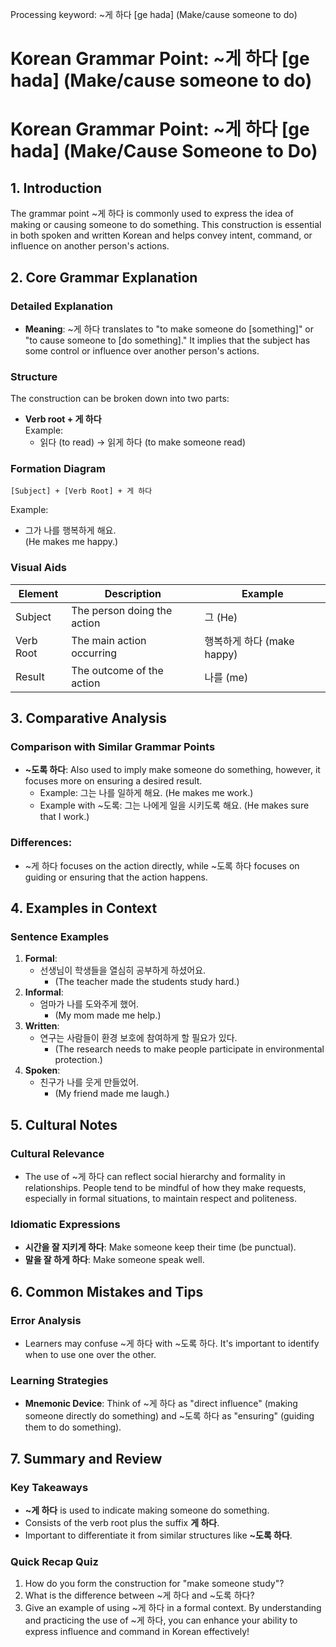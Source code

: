 Processing keyword: ~게 하다 [ge hada] (Make/cause someone to do)
# Korean Grammar Point: ~게 하다 [ge hada] (Make/cause someone to do)
# Korean Grammar Point: ~게 하다 [ge hada] (Make/Cause Someone to Do)
## 1. Introduction
The grammar point ~게 하다 is commonly used to express the idea of making or causing someone to do something. This construction is essential in both spoken and written Korean and helps convey intent, command, or influence on another person's actions.
## 2. Core Grammar Explanation
### Detailed Explanation
- **Meaning**: ~게 하다 translates to "to make someone do [something]" or "to cause someone to [do something]." It implies that the subject has some control or influence over another person's actions.
### Structure
The construction can be broken down into two parts:
- **Verb root + 게 하다**  
  Example: 
  - 읽다 (to read) → 읽게 하다 (to make someone read)
### Formation Diagram
```
[Subject] + [Verb Root] + 게 하다
```
Example:
- 그가 나를 행복하게 해요.  
  (He makes me happy.)
### Visual Aids
| Element      | Description                                 | Example                   |
|--------------|---------------------------------------------|---------------------------|
| Subject      | The person doing the action                 | 그 (He)                   |
| Verb Root    | The main action occurring                    | 행복하게 하다 (make happy)|
| Result       | The outcome of the action                   | 나를 (me)                 |
## 3. Comparative Analysis
### Comparison with Similar Grammar Points
- **~도록 하다**: Also used to imply make someone do something, however, it focuses more on ensuring a desired result.
  - Example: 그는 나를 일하게 해요. (He makes me work.)
  - Example with ~도록: 그는 나에게 일을 시키도록 해요. (He makes sure that I work.)
  
### Differences:
- ~게 하다 focuses on the action directly, while ~도록 하다 focuses on guiding or ensuring that the action happens.
## 4. Examples in Context
### Sentence Examples
1. **Formal**: 
   - 선생님이 학생들을 열심히 공부하게 하셨어요.
     - (The teacher made the students study hard.)
2. **Informal**:
   - 엄마가 나를 도와주게 했어.
     - (My mom made me help.)
3. **Written**:
   - 연구는 사람들이 환경 보호에 참여하게 할 필요가 있다.
     - (The research needs to make people participate in environmental protection.)
4. **Spoken**:
   - 친구가 나를 웃게 만들었어.
     - (My friend made me laugh.)
## 5. Cultural Notes
### Cultural Relevance
- The use of ~게 하다 can reflect social hierarchy and formality in relationships. People tend to be mindful of how they make requests, especially in formal situations, to maintain respect and politeness.
### Idiomatic Expressions
- **시간을 잘 지키게 하다**: Make someone keep their time (be punctual).
- **말을 잘 하게 하다**: Make someone speak well.
## 6. Common Mistakes and Tips
### Error Analysis
- Learners may confuse ~게 하다 with ~도록 하다. It's important to identify when to use one over the other.
### Learning Strategies
- **Mnemonic Device**: Think of ~게 하다 as "direct influence" (making someone directly do something) and ~도록 하다 as "ensuring" (guiding them to do something).
## 7. Summary and Review
### Key Takeaways
- **~게 하다** is used to indicate making someone do something.
- Consists of the verb root plus the suffix **게 하다**.
- Important to differentiate it from similar structures like **~도록 하다**.
### Quick Recap Quiz
1. How do you form the construction for "make someone study"?
2. What is the difference between ~게 하다 and ~도록 하다?
3. Give an example of using ~게 하다 in a formal context.
By understanding and practicing the use of ~게 하다, you can enhance your ability to express influence and command in Korean effectively!
